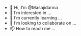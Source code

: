 - 👋 Hi, I’m @Masajidarma
- 👀 I’m interested in ...
- 🌱 I’m currently learning ...
- 💞️ I’m looking to collaborate on ...
- 📫 How to reach me ...

<!---
Masajidarma/Masajidarma is a ✨ special ✨ repository because its `README.md` (this file) appears on your GitHub profile.
You can click the Preview link to take a look at your changes.
--->
